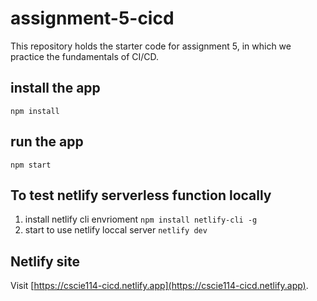 # assignment-5-cicd
This repository holds the starter code for assignment 5, in which we practice the fundamentals of CI/CD.

## install the app
`npm install`

## run the app
`npm start`

## To test netlify serverless function locally

1. install netlify cli envrioment `npm install netlify-cli -g`
2. start to use netlify loccal server `netlify dev`

## Netlify site

Visit [https://cscie114-cicd.netlify.app](https://cscie114-cicd.netlify.app).
